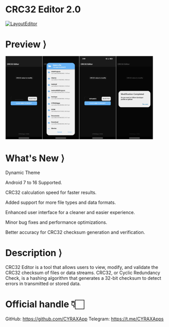 # CRC32 Editor 2.0

[![LayoutEditor](https://img.shields.io/badge/Download-CRC32_Editor-blue?style=for-the-badge)](https://github.com/CYRAXApps/CRC32-Editor/releases/tag/CRC32-Editor)

# Preview ⟩

<div>
<img width="460" height="260" src="PreviewC3E.jpg" alt="Preview" title="Preview">
<div></div>

# What's New ⟩

Dynamic Theme

Android 7 to 16 Supported.

CRC32 calculation speed for faster results.

Added support for more file types and data formats.

Enhanced user interface for a cleaner and easier experience.

Minor bug fixes and performance optimizations.

Better accuracy for CRC32 checksum generation and verification.


# Description ⟩

CRC32 Editor is a tool that allows users to view, modify, and validate the CRC32 checksum of files or data streams. CRC32, or Cyclic Redundancy Check, is a hashing algorithm that generates a 32-bit checksum to detect errors in transmitted or stored data. 

# Official handle 👇🏻
GitHub: https://github.com/CYRAXApp
Telegram: https://t.me/CYRAXApps
